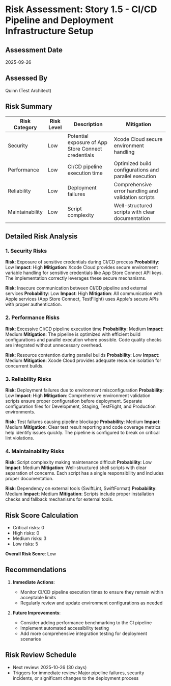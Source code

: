# Risk Assessment: Story 1.5 - CI/CD Pipeline and Deployment Infrastructure Setup

## Assessment Date
2025-09-26

## Assessed By
Quinn (Test Architect)

## Risk Summary

| Risk Category | Risk Level | Description | Mitigation |
|---------------|------------|-------------|------------|
| Security | Low | Potential exposure of App Store Connect credentials | Xcode Cloud secure environment handling |
| Performance | Low | CI/CD pipeline execution time | Optimized build configurations and parallel execution |
| Reliability | Low | Deployment failures | Comprehensive error handling and validation scripts |
| Maintainability | Low | Script complexity | Well-structured scripts with clear documentation |

## Detailed Risk Analysis

### 1. Security Risks

**Risk**: Exposure of sensitive credentials during CI/CD process
**Probability**: Low
**Impact**: High
**Mitigation**: Xcode Cloud provides secure environment variable handling for sensitive credentials like App Store Connect API keys. The implementation correctly leverages these secure mechanisms.

**Risk**: Insecure communication between CI/CD pipeline and external services
**Probability**: Low
**Impact**: High
**Mitigation**: All communication with Apple services (App Store Connect, TestFlight) uses Apple's secure APIs with proper authentication.

### 2. Performance Risks

**Risk**: Excessive CI/CD pipeline execution time
**Probability**: Medium
**Impact**: Medium
**Mitigation**: The pipeline is optimized with efficient build configurations and parallel execution where possible. Code quality checks are integrated without unnecessary overhead.

**Risk**: Resource contention during parallel builds
**Probability**: Low
**Impact**: Medium
**Mitigation**: Xcode Cloud provides adequate resource isolation for concurrent builds.

### 3. Reliability Risks

**Risk**: Deployment failures due to environment misconfiguration
**Probability**: Low
**Impact**: High
**Mitigation**: Comprehensive environment validation scripts ensure proper configuration before deployment. Separate configuration files for Development, Staging, TestFlight, and Production environments.

**Risk**: Test failures causing pipeline blockage
**Probability**: Medium
**Impact**: Medium
**Mitigation**: Clear test result reporting and code coverage metrics help identify issues quickly. The pipeline is configured to break on critical lint violations.

### 4. Maintainability Risks

**Risk**: Script complexity making maintenance difficult
**Probability**: Low
**Impact**: Medium
**Mitigation**: Well-structured shell scripts with clear separation of concerns. Each script has a single responsibility and includes proper documentation.

**Risk**: Dependency on external tools (SwiftLint, SwiftFormat)
**Probability**: Medium
**Impact**: Medium
**Mitigation**: Scripts include proper installation checks and fallback mechanisms for external tools.

## Risk Score Calculation

- Critical risks: 0
- High risks: 0
- Medium risks: 3
- Low risks: 5

**Overall Risk Score**: Low

## Recommendations

1. **Immediate Actions**:
   - Monitor CI/CD pipeline execution times to ensure they remain within acceptable limits
   - Regularly review and update environment configurations as needed

2. **Future Improvements**:
   - Consider adding performance benchmarking to the CI pipeline
   - Implement automated accessibility testing
   - Add more comprehensive integration testing for deployment scenarios

## Risk Review Schedule

- Next review: 2025-10-26 (30 days)
- Triggers for immediate review: Major pipeline failures, security incidents, or significant changes to the deployment process